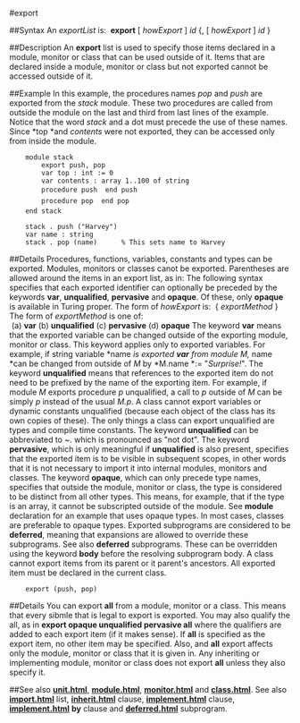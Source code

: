 
#export

##Syntax
An *exportList* is:
 **export** [ *howExport* ] *id*  {, [ *howExport* ] *id* }



##Description
An **export** list is used to specify those items declared in a module, monitor or class that can be used outside of it. Items that are declared inside a module, monitor or class but not exported cannot be accessed outside of it.



##Example
In this example, the procedures names *pop* and *push* are exported from the *stack* module. These two procedures are called from outside the module on the last and third from last lines of the example. Notice that the word *stack* and a dot must precede the use of these names. Since *top *and *contents* were not exported, they can be accessed only from inside the module.


        module stack
            export push, pop
            var top : int := 0
            var contents : array 1..100 of string
            procedure push  end push
            procedure pop  end pop
        end stack
        
        stack . push ("Harvey")
        var name : string
        stack . pop (name)      % This sets name to Harvey
##Details
Procedures, functions, variables, constants and types can be exported. Modules, monitors or classes canot be exported. Parentheses are allowed around the items in an export list, as in:
The following syntax specifies that each exported identifier can optionally be preceded by the keywords **var**, **unqualified**, **pervasive** and **opaque**. Of these, only **opaque** is available in Turing proper.
The form of *howExport* is:
 { *exportMethod* }
The form of *exportMethod* is one of:
 (a) **var** (b) **unqualified** (c) **pervasive** (d) **opaque**
The keyword **var** means that the exported variable can be changed outside of the exporting module, monitor or class. This keyword applies only to exported variables. For example, if string variable *name *is exported **var** from module *M*,* name *can be changed from outside of *M* by *M.name *:= "*Surprise!*".
The keyword **unqualified** means that references to the exported item do not need to be prefixed by the name of the exporting item. For example, if module *M* exports procedure *p* unqualified, a call to *p* outside of *M* can be simply *p* instead of the usual *M.p*. A class cannot export variables or dynamic constants unqualified (because each object of the class has its own copies of these). The only things a class can export unqualified are types and compile time constants. The keyword **unqualified** can be abbreviated to ~. which is pronounced as "not dot".
The keyword **pervasive**, which is only meaningful if **unqualified** is also present, specifies that the exported item is to be visible in subsequent scopes, in other words that it is not necessary to import it into internal modules, monitors and classes.
The keyword **opaque**, which can only precede type names, specifies that outside the module, monitor or class, the type is considered to be distinct from all other types. This means, for example, that if the type is an array, it cannot be subscripted outside of the module. See **module** declaration for an example that uses opaque types. In most cases, classes are preferable to opaque types.
Exported subprograms are considered to be **deferred**, meaning that expansions are allowed to override these subprograms. See also **deferred** subprograms. These can be overridden using the keyword **body** before the resolving subprogram body.
A class cannot export items from its parent or it parent's ancestors. All exported item must be declared in the current class.


        export (push, pop)
##Details
You can export **all** from a module, monitor or a class. This means that every sibmle that is legal to export is exported. You may also qualify the all, as in **export opaque unqualified pervasive all** where the qualifiers are added to each export item (if it makes sense).
If **all** is specified as the export item, no other item may be specified. Also, and **all** export affects only the module, monitor or class that it is given in. Any inheriting or implementing module, monitor or class does not export **all** unless they also specify it.



##See also
**[unit.html](unit)**, **[module.html](module)**, **[monitor.html](monitor)** and **[class.html](class)**. See also **[import.html](import)** list, **[inherit.html](inherit)** clause, **[implement.html](implement)** clause, **[implement.html](implement)** **by** clause and **[deferred.html](deferred)** subprogram.


